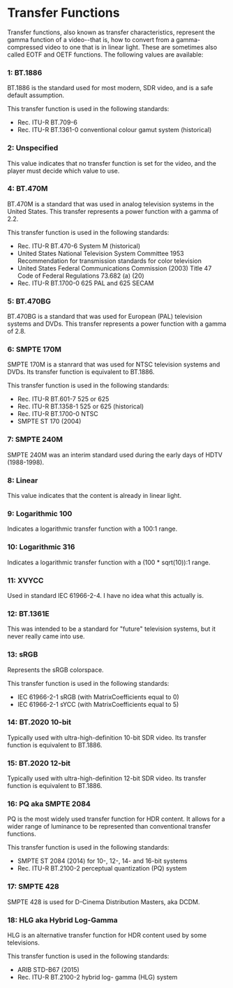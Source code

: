 # Transfer Functions

Transfer functions, also known as transfer characteristics, represent the gamma function of a video--that is, how to convert from a gamma-compressed video to one that is in linear light. These are sometimes also called EOTF and OETF functions. The following values are available:

### 1: BT.1886

BT.1886 is the standard used for most modern, SDR video, and is a safe default assumption.

This transfer function is used in the following standards:

- Rec. ITU-R BT.709-6
- Rec. ITU-R BT.1361-0 conventional
  colour gamut system (historical)

### 2: Unspecified

This value indicates that no transfer function is set for the video, and the player must decide which value to use.

### 4: BT.470M

BT.470M is a standard that was used in analog television systems in the United States. This transfer represents a power function with a gamma of 2.2.

This transfer function is used in the following standards:

- Rec. ITU-R BT.470-6 System M
  (historical)
- United States National Television
  System Committee 1953
  Recommendation for transmission
  standards for color television
- United States Federal Communications
  Commission (2003) Title 47 Code of
  Federal Regulations 73.682 (a) (20)
- Rec. ITU-R BT.1700-0 625 PAL and
  625 SECAM

### 5: BT.470BG

BT.470BG is a standard that was used for European (PAL) television systems and DVDs. This transfer represents a power function with a gamma of 2.8.

### 6: SMPTE 170M

SMPTE 170M is a stanrard that was used for NTSC television systems and DVDs. Its transfer function is equivalent to BT.1886.

This transfer function is used in the following standards:

- Rec. ITU-R BT.601-7 525 or 625
- Rec. ITU-R BT.1358-1 525 or 625
  (historical)
- Rec. ITU-R BT.1700-0 NTSC
- SMPTE ST 170 (2004)

### 7: SMPTE 240M

SMPTE 240M was an interim standard used during the early days of HDTV (1988-1998).

### 8: Linear

This value indicates that the content is already in linear light.

### 9: Logarithmic 100

Indicates a logarithmic transfer function with a 100:1 range.

### 10: Logarithmic 316

Indicates a logarithmic transfer function with a (100 \* sqrt(10)):1 range.

### 11: XVYCC

Used in standard IEC 61966-2-4. I have no idea what this actually is.

### 12: BT.1361E

This was intended to be a standard for "future" television systems, but it never really came into use.

### 13: sRGB

Represents the sRGB colorspace.

This transfer function is used in the following standards:

- IEC 61966-2-1 sRGB (with
  MatrixCoefficients equal to 0)
- IEC 61966-2-1 sYCC (with
  MatrixCoefficients equal to 5)

### 14: BT.2020 10-bit

Typically used with ultra-high-definition 10-bit SDR video. Its transfer function is equivalent to BT.1886.

### 15: BT.2020 12-bit

Typically used with ultra-high-definition 12-bit SDR video. Its transfer function is equivalent to BT.1886.

### 16: PQ aka SMPTE 2084

PQ is the most widely used transfer function for HDR content. It allows for a wider range of luminance to be represented than conventional transfer functions.

This transfer function is used in the following standards:

- SMPTE ST 2084 (2014) for 10-, 12-,
  14- and 16-bit systems
- Rec. ITU-R BT.2100-2 perceptual
  quantization (PQ) system

### 17: SMPTE 428

SMPTE 428 is used for D-Cinema Distribution Masters, aka DCDM.

### 18: HLG aka Hybrid Log-Gamma

HLG is an alternative transfer function for HDR content used by some televisions.

This transfer function is used in the following standards:

- ARIB STD-B67 (2015)
- Rec. ITU-R BT.2100-2 hybrid log-
  gamma (HLG) system
